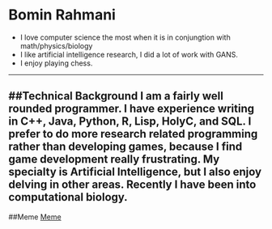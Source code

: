 # Bomin Rahmani
* I love computer science the most when it is in conjungtion with math/physics/biology
* I like artificial intelligence research, I did a lot of work with GANS.
* I enjoy playing chess.
--------------------------------------------------------------------------
##Technical Background
I am a fairly well rounded programmer. I have experience writing in C++, Java, Python, R, Lisp, HolyC, and SQL. I prefer to do more research related programming rather than developing games, because I find game development really frustrating. My specialty is Artificial Intelligence, but I also enjoy delving in other areas. Recently I have been into computational biology.
--------------------------------------------------------------------------
##Meme
[Meme](https://twitter.com/chiweethedog/status/1354935774479695885)

